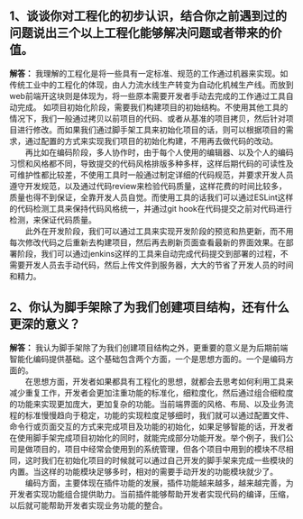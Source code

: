 ## 1、谈谈你对工程化的初步认识，结合你之前遇到过的问题说出三个以上工程化能够解决问题或者带来的价值。
**解答：** 我理解的工程化是将一些具有一定标准、规范的工作通过机器来实现。如传统工业中的工程化的体现，由人力流水线生产转变为自动化机械生产线。而放到web前端开这块则是体现为，将一些原本需要开发者手动去完成的工作通过工具自动完成。	如项目初始化阶段，需要我们构建项目的初始结构。不使用其他工具的情况下，我们一般通过拷贝以前项目的代码、或者从基准的项目拷贝，然后针对项目进行修改。而如果我们通过脚手架工具来初始化项目的话，则可以根据项目的需求，通过配置的方式来实现我们项目的初始化构建，不用再去做代码的改动。  
&emsp;&emsp;再比如在编码阶段，多人协作时，由于每个人使用的编辑器、以及个人的编码习惯和风格都不同，导致提交的代码风格排版多种多样，这样后期代码的可读性及可维护性都比较差，不使用工具时一般通过制定详细的代码规范，并要求开发人员遵守开发规范，以及通过代码review来检验代码质量，这样花费的时间比较多，质量也得不到保证，全靠开发人员自觉。而使用工具的话我们可以通过ESLint这样的代码检测工具来保持代码风格统一，并通过git hook在代码提交之前对代码进行检测，来保证代码质量。  
&emsp;&emsp;此外在开发阶段，我们可以通过工具来实现开发阶段的预览和热更新，而不用每次修改代码之后重新去构建项目，然后再去刷新页面查看最新的界面效果。在部署阶段，我们可以通过jenkins这样的工具来自动完成代码提交到部署的过程，不需要开发人员去手动代码，然后上传文件到服务器，大大的节省了开发人员的时间和精力。

## 2、你认为脚手架除了为我们创建项目结构，还有什么更深的意义？
**解答：** 我认为脚手架除了为我们创建项目结构之外，更重要的意义是为后期前端智能化编码提供基础。这个基础包含两个方面，一个是思想方面的。一个是编码方面的。   
&emsp;&emsp;在思想方面，开发者如果都具有工程化的思想，就都会去思考如何利用工具来减少重复工作，开发者会更加注重功能的标准化，细粒度化，然后通过组合细粒度的功能来实现更加庞大，更加复杂的功能。当前端界面的风格、布局、以及业务流程的标准慢慢趋向于稳定，功能的实现粒度足够细时，我们就可以通过配置文件、命令行或页面交互的方式来完成项目及功能的初始化，如果足够智能的话，开发者在使用脚手架完成项目初始化的同时，就能完成部分功能开发。举个例子，我们公司是做项目的，项目中经常会使用到的系统管理，但各个项目中用到的模块不尽相同，这时我们在初始化项目的时候就可以通过自己开发的脚手架来完成一些模块的内置。当这样的功能模块足够多时，相对的需要手动开发的功能模块就少了。  
&emsp;&emsp;编码方面，主要体现在插件功能的发展，插件功能越来越多，越来越完善，为开发者实现功能组合提供助力。当前插件能够帮助开发者实现代码的编译，压缩，以后就可能帮助开发者实现业务功能的整合。